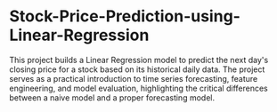 # Stock-Price-Prediction-using-Linear-Regression
This project builds a Linear Regression model to predict the next day's closing price for a stock based on its historical daily data. The project serves as a practical introduction to time series forecasting, feature engineering, and model evaluation, highlighting the critical differences between a naive model and a proper forecasting model.
